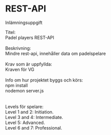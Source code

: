# REST-API
Inlämningsuppgift 

Titel:<br>
Padel players REST-API
<br>
<br>
Beskrivning:<br>
Mindre rest-api, innehåller data om padelspelare<br>
<br>
Krav som är uppfyllda:<br>
Kraven för VG <br>
<br>
Info om hur projektet byggs och körs:<br>
npm install <br>
nodemon server.js <br>
<br>
<br>
Levels för spelare:<br>
Level 1 and 2: Initiation.<br>
Level 3 and 4: Intermediate.<br>
Level 5: Advanced.<br>
Level 6 and 7: Professional.<br>
